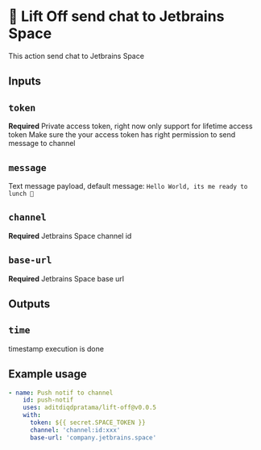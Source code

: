 # 🚀 Lift Off send chat to Jetbrains Space

This action send chat to Jetbrains Space

## Inputs

## `token`
**Required** Private access token, right now only support for lifetime access token
Make sure the your access token has right permission to send message to channel

## `message`
Text message payload, default message: `Hello World, its me ready to lunch 🚀`

## `channel`
**Required** Jetbrains Space channel id

## `base-url`
**Required** Jetbrains Space base url

## Outputs

## `time`
timestamp execution is done

## Example usage
```yaml
- name: Push notif to channel
    id: push-notif
    uses: aditdiqdpratama/lift-off@v0.0.5
    with:
      token: ${{ secret.SPACE_TOKEN }}
      channel: 'channel:id:xxx'
      base-url: 'company.jetbrains.space'
```
